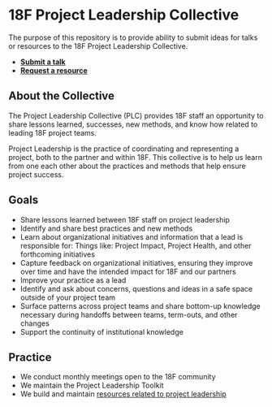# 18F Project Leadership Collective

The purpose of this repository is to provide ability to submit ideas for talks or resources to the 18F Project Leadership Collective.

* **[Submit a talk]()**
* **[Request a resource]()**

## About the Collective

The Project Leadership Collective (PLC) provides 18F staff an opportunity to share lessons learned, successes, new methods, and know how related to leading 18F project teams.

Project Leadership is the practice of coordinating and representing a project, both to the partner and within 18F. This collective is to help us learn from one each other about the practices and methods that help ensure project success.

## Goals

* Share lessons learned between 18F staff on project leadership
* Identify and share best practices and new methods
* Learn about organizational initiatives and information that a lead is responsible for: Things like: Project Impact, Project Health, and other forthcoming initiatives
* Capture feedback on organizational initiatives, ensuring they improve over time and have the intended impact for 18F and our partners
* Improve your practice as a lead
* Identify and ask about concerns, questions and ideas in a safe space outside of your project team
* Surface patterns across project teams and share bottom-up knowledge necessary during handoffs between teams, term-outs, and other changes
* Support the continuity of institutional knowledge

## Practice

* We conduct monthly meetings open to the 18F community 
* We maintain the Project Leadership Toolkit
* We build and maintain [resources related to project leadership](https://handbook.tts.gsa.gov/18f/projects-partners/leading-projects/)
